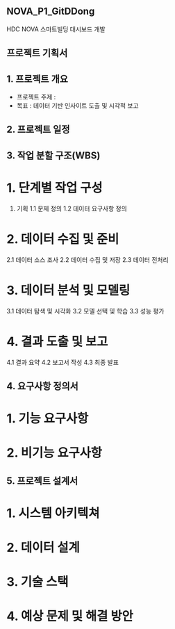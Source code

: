 ## NOVA_P1_GitDDong

HDC NOVA 스마트빌딩 대시보드 개발

## 프로젝트 기획서

## 1. 프로젝트 개요
- 프로젝트 주제 :
- 목표 : 데이터 기반 인사이트 도출 및 시각적 보고

## 2. 프로젝트 일정

## 3. 작업 분할 구조(WBS)
# 1. 단계별 작업 구성
1. 기획
1.1 문제 정의
1.2 데이터 요구사항 정의

# 2. 데이터 수집 및 준비
2.1 데이터 소스 조사
2.2 데이터 수집 및 저장
2.3 데이터 전처리

# 3. 데이터 분석 및 모델링
3.1 데이터 탐색 및 시각화
3.2 모델 선택 및 학습
3.3 성능 평가

# 4. 결과 도출 및 보고
4.1 결과 요약
4.2 보고서 작성
4.3 최종 발표

## 4. 요구사항 정의서

# 1. 기능 요구사항

# 2. 비기능 요구사항

## 5. 프로젝트 설계서
# 1. 시스템 아키텍쳐

# 2. 데이터 설계

# 3. 기술 스택

# 4. 예상 문제 및 해결 방안
